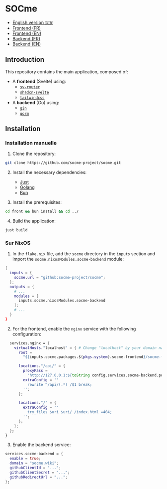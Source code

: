 # SOCme

- [English version 🇬🇧](./README-en.md)
- [Frontend (FR)](./front/README.md)
- [Frontend (EN)](./front/README-en.md)
- [Backend (FR)](./back/README.md)
- [Backend (EN)](./back/README-en.md)

## Introduction

This repository contains the main application, composed of:

- A **frontend** (Svelte) using:
  - [`sv-router`](https://sv-router.vercel.app/)
  - [`shadcn-svelte`](https://shadcn-svelte.com/)
  - [`tailwindcss`](https://tailwindcss.com/)
- A **backend** (Go) using:
  - [`gin`](https://gin-gonic.com/)
  - [`gorm`](https://gorm.io/index.html)

## Installation

### Installation manuelle

1. Clone the repository:

```bash
git clone https://github.com/socme-project/socme.git
```

2. Install the necessary dependencies:
   - [Just](https://github.com/casey/just)
   - [Golang](https://go.dev/doc/install)
   - [Bun](https://bun.sh/)

3. Install the prerequisites:

```bash
cd front && bun install && cd ../
```

4. Build the application:

```bash
just build
```

### Sur NixOS

1. In the `flake.nix` file, add the `socme` directory in the `inputs` section and import the `socme.nixosModules.socme-backend` module:

```nix
{
  inputs = {
    socme.url = "github:socme-project/socme";
  };
  outputs = { 
    # ...
    modules = [
      inputs.socme.nixosModules.socme-backend
    ];
    # ...
  }
}
```

2. For the frontend, enable the `nginx` service with the following configuration:

```nix
  services.nginx = {
    virtualHosts."localhost" = { # Change "localhost" by your domain name if necessary
      root =
        "${inputs.socme.packages.${pkgs.system}.socme-frontend}/socme-frontend";

      locations."/api/" = {
        proxyPass =
          "http://127.0.0.1:${toString config.services.socme-backend.port}/";
        extraConfig = ''
          rewrite ^/api/(.*) /$1 break;
        '';
      };

      locations."/" = {
        extraConfig = ''
          try_files $uri $uri/ /index.html =404;
        '';
      };
    };
  };
}
```

3. Enable the backend service:

```nix
services.socme-backend = {
  enable = true;
  domain = "socme.wiki";
  githubClientId = "...";
  githubClientSecret = "...";
  githubRedirectUrl = "...";
};
```
